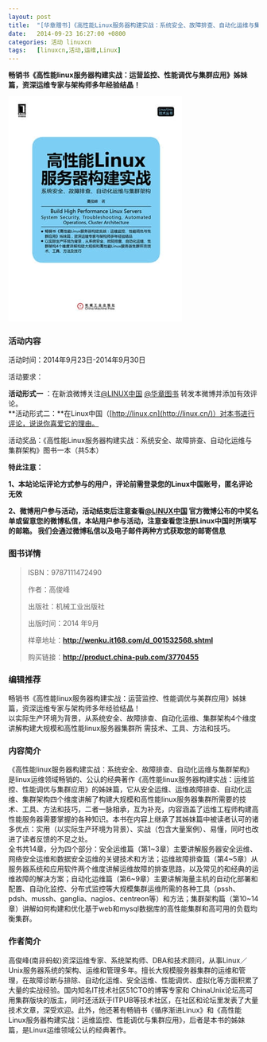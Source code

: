 ```yaml
---
layout: post
title:	"[华章赠书]《高性能Linux服务器构建实战：系统安全、故障排查、自动化运维与集群架构"
date:	2014-09-23 16:27:00 +0800 
categories:	活动 linuxcn 
tags:	[linuxcn,活动,运维,Linux]
---
```



**畅销书《高性能linux服务器构建实战：运营监控、性能调优与集群应用》姊妹篇，资深运维专家与架构师多年经验结晶！**


 ![](/Asserts/Images/album/201409/23/160822hn9p8k8kx6pegz8f.jpg)


### 活动内容


活动时间：2014年9月23日-2014年9月30日


活动要求： 


**活动形式一** ：在新浪微博关注[@LINUX中国](http://linux.cn/home.php?mod=space&uid=16101) [@华章图书](http://weibo.com/huazhangbook) 转发本微博并添加有效评论。  
**活动形式二：**在Linux中国（[http://linux.cn](http://linux.cn/)）对本书进行评论，说说你喜爱它的理由。 


活动奖品：《高性能Linux服务器构建实战：系统安全、故障排查、自动化运维与集群架构》图书一本（共5本）


**特此注意：**


**1、本站论坛评论方式参与的用户，评论前需登录您的Linux中国账号，匿名评论无效**


**2、微博用户参与活动，活动结束后注意查看[@LINUX中国](http://linux.cn/home.php?mod=space&uid=16101) 官方微博公布的中奖名单或留意您的微博私信，本站用户参与活动，注意查看您注册Linux中国时所填写的邮箱。 我们会通过微博私信以及电子邮件两种方式获取您的邮寄信息**


### 图书详情



> 
> ISBN：9787111472490 
> 
> 
> 作者：高俊峰 
> 
> 
> 出版社：机械工业出版社
> 
> 
> 出版时间：2014 年9月
> 
> 
> 样章地址：**<http://wenku.it168.com/d_001532568.shtml>**
> 
> 
> 购买链接：**<http://product.china-pub.com/3770455>**
> 
> 
> 


### **编辑推荐**


 畅销书《高性能linux服务器构建实战：运营监控、性能调优与美群应用》姊妹篇，资深运维专家与架构师多年经验结晶！  
以实际生产环境为背景，从系统安全、故障排查、自动化运维、集群架构4个维度讲解构建大规模和高性能linux服务器集群所 需技术、工具、方法和技巧。


### 内容简介


 《高性能linux服务器构建实战：系统安全、故障排查、自动化运维与集群架构》是linux运维领域畅销的、公认的经典著作《高性能linux服务器构建实战：运维监控、性能调优与集群应用》的姊妹篇，它从安全运维、运维故障排查、自动化运维、集群架构四个维度讲解了构建大规模和高性能linux服务器集群所需要的技术、工具、方法和技巧，二者一脉相承，互为补充，内容涵盖了运维工程师构建高性能服务器需要掌握的各种知识。本书在内容上继承了其姊妹篇中被读者认可的诸多优点：实用（以实际生产环境为背景）、实战（包含大量案例）、易懂，同时也改进了读者反馈的不足之处。  
 全书共14章，分为四个部分：安全运维篇（第1~3章）主要讲解服务器安全运维、网络安全运维和数据安全运维的关键技术和方法；运维故障排查篇（第4~5章）从服务器系统和应用软件两个维度讲解运维故障的排查思路，以及常见的和经典的运维故障的解决方案；自动化运维篇（第6~9章）主要讲解海量主机的自动化部署和配置、自动化监控、分布式监控等大规模集群运维所需的各种工具（pssh、pdsh、mussh、ganglia、nagios、centreon等）和方法；集群架构篇（第10~14章）讲解如何构建和优化基于web和mysql数据库的高性能集群和高可用的负载均衡集群。 


### **作者简介**


 高俊峰(南非蚂蚁)资深运维专家、系统架构师、DBA和技术顾问，从事Linux／Unix服务器系统的架构、运维和管理多年。擅长大规模服务器集群的运维和管理，在故障诊断与排除、自动化运维、安全运维、性能调优、虚拟化等方面积累了大量的实战经验。国内知名IT技术社区51CTO的博客专家和 ChinaUnix论坛高可用集群版块的版主，同时还活跃于ITPUB等技术社区，在社区和论坛里发表了大量技术文章，深受欢迎。此外，他还著有畅销书《循序渐进Linux》和《高性能Linux服务器构建实战：运维监控、性能调优与集群应用》，后者是本书的姊妹篇，是Linux运维领域公认的经典著作。
